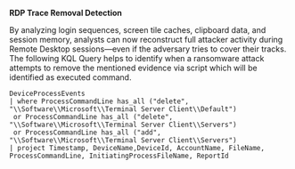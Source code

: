**RDP Trace Removal Detection**

By analyzing login sequences, screen tile caches, clipboard data, and session memory, analysts can now reconstruct full attacker activity during Remote Desktop sessions—even if the adversary tries to cover their tracks. 
The following KQL Query helps to identify when a ransomware attack attempts to remove the mentioned evidence via script which will be identified as executed command.

```
DeviceProcessEvents
| where ProcessCommandLine has_all ("delete", "\\Software\\Microsoft\\Terminal Server Client\\Default") 
 or ProcessCommandLine has_all ("delete", "\\Software\\Microsoft\\Terminal Server Client\\Servers")
 or ProcessCommandLine has_all ("add", "\\Software\\Microsoft\\Terminal Server Client\\Servers")
| project Timestamp, DeviceName,DeviceId, AccountName, FileName, ProcessCommandLine, InitiatingProcessFileName, ReportId
```
